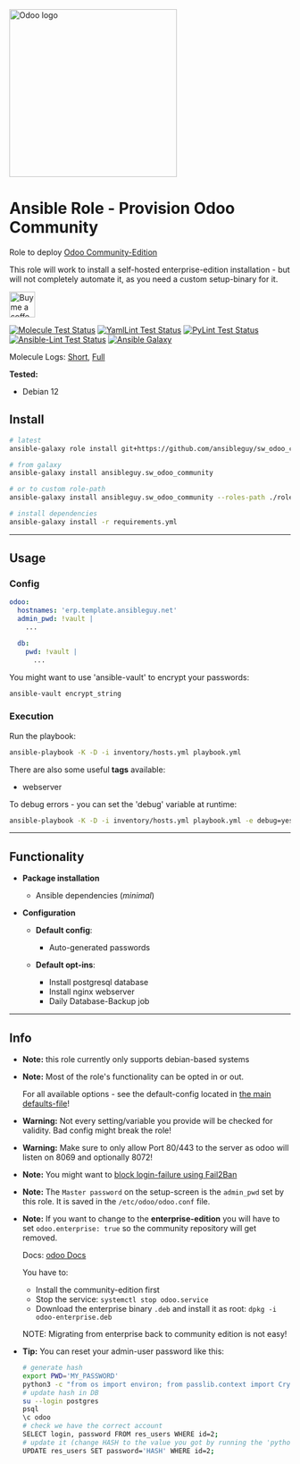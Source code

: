 <a href="https://www.odoo.com/">
<img src="https://upload.wikimedia.org/wikipedia/commons/thumb/5/50/Odoo_logo.svg/2560px-Odoo_logo.svg.png" alt="Odoo logo" width="300"/>
</a>

# Ansible Role - Provision Odoo Community

Role to deploy [Odoo Community-Edition](https://www.odoo.com/documentation/17.0/administration/on_premise.html)

This role will work to install a self-hosted enterprise-edition installation - but will not completely automate it, as you need a custom setup-binary for it.

<a href='https://ko-fi.com/ansible0guy' target='_blank'><img height='35' style='border:0px;height:46px;' src='https://az743702.vo.msecnd.net/cdn/kofi3.png?v=0' border='0' alt='Buy me a coffee' />

[![Molecule Test Status](https://badges.ansibleguy.net/sw_odoo_community.molecule.svg)](https://github.com/ansibleguy/_meta_cicd/blob/latest/templates/usr/local/bin/cicd/molecule.sh.j2)
[![YamlLint Test Status](https://badges.ansibleguy.net/sw_odoo_community.yamllint.svg)](https://github.com/ansibleguy/_meta_cicd/blob/latest/templates/usr/local/bin/cicd/yamllint.sh.j2)
[![PyLint Test Status](https://badges.ansibleguy.net/sw_odoo_community.pylint.svg)](https://github.com/ansibleguy/_meta_cicd/blob/latest/templates/usr/local/bin/cicd/pylint.sh.j2)
[![Ansible-Lint Test Status](https://badges.ansibleguy.net/sw_odoo_community.ansiblelint.svg)](https://github.com/ansibleguy/_meta_cicd/blob/latest/templates/usr/local/bin/cicd/ansiblelint.sh.j2)
[![Ansible Galaxy](https://badges.ansibleguy.net/galaxy.badge.svg)](https://galaxy.ansible.com/ui/standalone/roles/ansibleguy/sw_odoo_community)

Molecule Logs: [Short](https://badges.ansibleguy.net/log/molecule_sw_odoo_community_test_short.log), [Full](https://badges.ansibleguy.net/log/molecule_sw_odoo_community_test.log)

**Tested:**
* Debian 12

## Install

```bash
# latest
ansible-galaxy role install git+https://github.com/ansibleguy/sw_odoo_community

# from galaxy
ansible-galaxy install ansibleguy.sw_odoo_community

# or to custom role-path
ansible-galaxy install ansibleguy.sw_odoo_community --roles-path ./roles

# install dependencies
ansible-galaxy install -r requirements.yml
```

----

## Usage

### Config

```yaml
odoo:
  hostnames: 'erp.template.ansibleguy.net'
  admin_pwd: !vault |
    ...

  db:
    pwd: !vault |
      ...
```

You might want to use 'ansible-vault' to encrypt your passwords:
```bash
ansible-vault encrypt_string
```

### Execution

Run the playbook:
```bash
ansible-playbook -K -D -i inventory/hosts.yml playbook.yml
```

There are also some useful **tags** available:
* webserver

To debug errors - you can set the 'debug' variable at runtime:
```bash
ansible-playbook -K -D -i inventory/hosts.yml playbook.yml -e debug=yes
```


----

## Functionality

* **Package installation**
  * Ansible dependencies (_minimal_)


* **Configuration**
  * **Default config**:
    * Auto-generated passwords
 

  * **Default opt-ins**:
    * Install postgresql database
    * Install nginx webserver
    * Daily Database-Backup job

----

## Info

* **Note:** this role currently only supports debian-based systems


* **Note:** Most of the role's functionality can be opted in or out.

  For all available options - see the default-config located in [the main defaults-file](https://github.com/ansibleguy/sw_odoo_community/blob/latest/defaults/main/1_main.yml)!


* **Warning:** Not every setting/variable you provide will be checked for validity. Bad config might break the role!


* **Warning:** Make sure to only allow Port 80/443 to the server as odoo will listen on 8069 and optionally 8072!


* **Note:** You might want to [block login-failure using Fail2Ban](https://www.odoo.com/documentation/17.0/administration/on_premise/deploy.html#blocking-brute-force-attacks)


* **Note:** The `Master password` on the setup-screen is the `admin_pwd` set by this role. It is saved in the `/etc/odoo/odoo.conf` file.


* **Note:** If you want to change to the **enterprise-edition** you will have to set `odoo.enterprise: true` so the community repository will get removed.

    Docs: [odoo Docs](https://www.odoo.com/documentation/17.0/administration/on_premise/community_to_enterprise.html#on-linux-using-an-installer)

    You have to:

    * Install the community-edition first
    * Stop the service: `systemctl stop odoo.service`
    * Download the enterprise binary `.deb` and install it as root: `dpkg -i odoo-enterprise.deb`

    NOTE: Migrating from enterprise back to community edition is not easy!


* **Tip:** You can reset your admin-user password like this:

    ```bash
    # generate hash
    export PWD='MY_PASSWORD'
    python3 -c "from os import environ; from passlib.context import CryptContext; print(CryptContext(['pbkdf2_sha512']).hash(environ['PWD']))"
    # update hash in DB
    su --login postgres
    psql
    \c odoo
    # check we have the correct account
    SELECT login, password FROM res_users WHERE id=2;
    # update it (change HASH to the value you got by running the 'python3' command above)
    UPDATE res_users SET password='HASH' WHERE id=2;    
    ```
